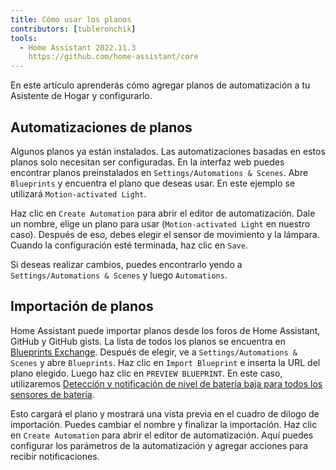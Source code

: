 ```yaml
---
title: Cómo usar los planos
contributors: [tubleronchik]
tools:   
  - Home Assistant 2022.11.3
    https://github.com/home-assistant/core
---
```


En este artículo aprenderás cómo agregar planos de automatización a tu Asistente de Hogar y configurarlo.

## Automatizaciones de planos

Algunos planos ya están instalados. Las automatizaciones basadas en estos planos solo necesitan ser configuradas. En la interfaz web puedes encontrar planos preinstalados en `Settings/Automations & Scenes`. Abre `Blueprints` y encuentra el plano que deseas usar. En este ejemplo se utilizará `Motion-activated Light`. 

<robo-wiki-picture src="home-assistant/blueprint-settings.jpg" alt="Blueprint Settings" />

Haz clic en `Create Automation` para abrir el editor de automatización. Dale un nombre, elige un plano para usar (`Motion-activated Light` en nuestro caso). Después de eso, debes elegir el sensor de movimiento y la lámpara. Cuando la configuración esté terminada, haz clic en `Save`.

<robo-wiki-picture src="home-assistant/automation-configure.jpg" alt="Automation Configuración" />

Si deseas realizar cambios, puedes encontrarlo yendo a `Settings/Automations & Scenes` y luego `Automations`.

<robo-wiki-picture src="home-assistant/automations-all.jpg" alt="Automations List" />

## Importación de planos

Home Assistant puede importar planos desde los foros de Home Assistant, GitHub y GitHub gists. La lista de todos los planos se encuentra en [Blueprints Exchange](https://community.home-assistant.io/c/blueprints-exchange/53). Después de elegir, ve a `Settings/Automations & Scenes` y abre `Blueprints`. Haz clic en `Import Blueprint` e inserta la URL del plano elegido. Luego haz clic en `PREVIEW BLUEPRINT`. En este caso, utilizaremos [Detección y notificación de nivel de batería baja para todos los sensores de batería](https://community.home-assistant.io/t/low-battery-level-detection-notification-for-all-battery-sensors/258664). 

<robo-wiki-picture src="home-assistant/importing-blueprint.jpg" alt="Importing Blueprint" /> 

Esto cargará el plano y mostrará una vista previa en el cuadro de dilogo de importación. Puedes cambiar el nombre y finalizar la importación. Haz clic en `Create Automation` para abrir el editor de automatización. Aquí puedes configurar los parámetros de la automatización y agregar acciones para recibir notificaciones.

<robo-wiki-picture src="home-assistant/configure-battery-blueprint.jpg" alt="Configure Battery Blueprint" /> 